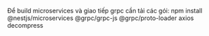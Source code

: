 Để build microservices và giao tiếp grpc cần tải các gói:
npm install @nestjs/microservices @grpc/grpc-js @grpc/proto-loader axios decompress
